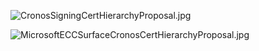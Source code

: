 ![CronosSigningCertHierarchyProposal.jpg](/.attachments/CronosSigningCertHierarchyProposal-ec69a319-259c-48dd-8ada-f3430b8b690c.jpg)

![MicrosoftECCSurfaceCronosCertHierarchyProposal.jpg](/.attachments/MicrosoftECCSurfaceCronosCertHierarchyProposal-4aaf14d5-9ad3-4ac1-a4a3-495b653764df.jpg)